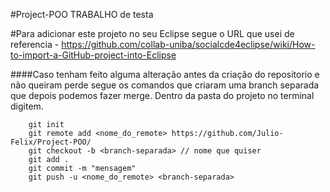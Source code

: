 #Project-POO
TRABALHO de testa


#Para adicionar este projeto no seu Eclipse segue o URL que usei de referencia
	- https://github.com/collab-uniba/socialcde4eclipse/wiki/How-to-import-a-GitHub-project-into-Eclipse
	
####Caso tenham feito alguma alteração antes da criação do repositorio e não queiram perde segue os comandos que criaram uma branch separada que depois podemos fazer merge.
Dentro da pasta do projeto no terminal digitem.
```
	git init
	git remote add <nome_do_remote> https://github.com/Julio-Felix/Project-POO/
	git checkout -b <branch-separada> // nome que quiser
	git add .
	git commit -m "mensagem"
	git push -u <nome_do_remote> <branch-separada>
```
